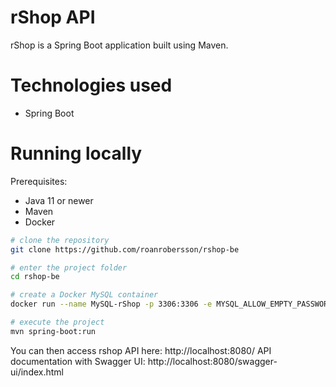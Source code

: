 # rShop API

rShop is a Spring Boot application built using Maven.

# Technologies used
- Spring Boot

# Running locally

Prerequisites:
- Java 11 or newer
- Maven
- Docker

```bash
# clone the repository
git clone https://github.com/roanrobersson/rshop-be

# enter the project folder
cd rshop-be

# create a Docker MySQL container
docker run --name MySQL-rShop -p 3306:3306 -e MYSQL_ALLOW_EMPTY_PASSWORD=true -d mysql:8.0.29

# execute the project
mvn spring-boot:run
```
You can then access rshop API here: http://localhost:8080/
API documentation with Swagger UI: http://localhost:8080/swagger-ui/index.html

